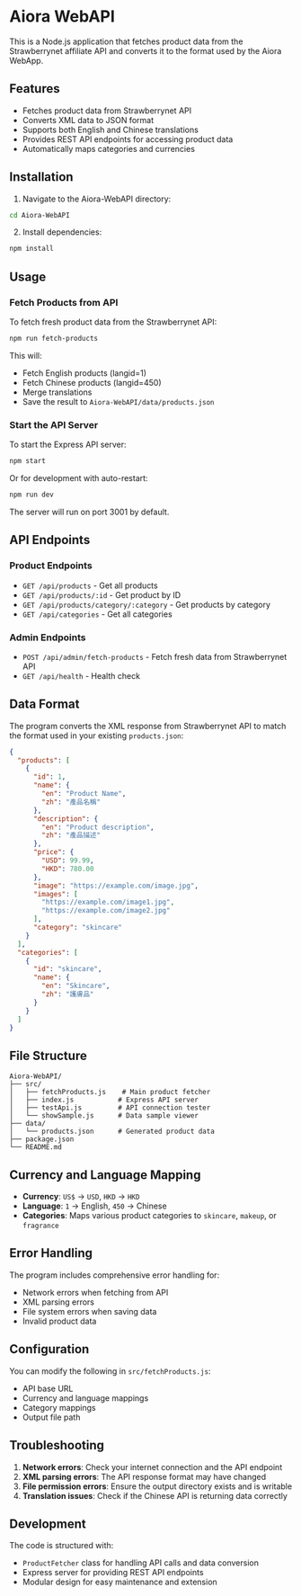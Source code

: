 # Aiora WebAPI

This is a Node.js application that fetches product data from the Strawberrynet affiliate API and converts it to the format used by the Aiora WebApp.

## Features

- Fetches product data from Strawberrynet API
- Converts XML data to JSON format
- Supports both English and Chinese translations
- Provides REST API endpoints for accessing product data
- Automatically maps categories and currencies

## Installation

1. Navigate to the Aiora-WebAPI directory:
```bash
cd Aiora-WebAPI
```

2. Install dependencies:
```bash
npm install
```

## Usage

### Fetch Products from API

To fetch fresh product data from the Strawberrynet API:

```bash
npm run fetch-products
```

This will:
- Fetch English products (langid=1)
- Fetch Chinese products (langid=450)
- Merge translations
- Save the result to `Aiora-WebAPI/data/products.json`

### Start the API Server

To start the Express API server:

```bash
npm start
```

Or for development with auto-restart:

```bash
npm run dev
```

The server will run on port 3001 by default.

## API Endpoints

### Product Endpoints

- `GET /api/products` - Get all products
- `GET /api/products/:id` - Get product by ID
- `GET /api/products/category/:category` - Get products by category
- `GET /api/categories` - Get all categories

### Admin Endpoints

- `POST /api/admin/fetch-products` - Fetch fresh data from Strawberrynet API
- `GET /api/health` - Health check

## Data Format

The program converts the XML response from Strawberrynet API to match the format used in your existing `products.json`:

```json
{
  "products": [
    {
      "id": 1,
      "name": {
        "en": "Product Name",
        "zh": "產品名稱"
      },
      "description": {
        "en": "Product description",
        "zh": "產品描述"
      },
      "price": {
        "USD": 99.99,
        "HKD": 780.00
      },
      "image": "https://example.com/image.jpg",
      "images": [
        "https://example.com/image1.jpg",
        "https://example.com/image2.jpg"
      ],
      "category": "skincare"
    }
  ],
  "categories": [
    {
      "id": "skincare",
      "name": {
        "en": "Skincare",
        "zh": "護膚品"
      }
    }
  ]
}
```

## File Structure

```
Aiora-WebAPI/
├── src/
│   ├── fetchProducts.js    # Main product fetcher
│   ├── index.js           # Express API server
│   ├── testApi.js         # API connection tester
│   └── showSample.js      # Data sample viewer
├── data/
│   └── products.json      # Generated product data
├── package.json
└── README.md
```

## Currency and Language Mapping

- **Currency**: `US$` → `USD`, `HKD` → `HKD`
- **Language**: `1` → English, `450` → Chinese
- **Categories**: Maps various product categories to `skincare`, `makeup`, or `fragrance`

## Error Handling

The program includes comprehensive error handling for:
- Network errors when fetching from API
- XML parsing errors
- File system errors when saving data
- Invalid product data

## Configuration

You can modify the following in `src/fetchProducts.js`:

- API base URL
- Currency and language mappings
- Category mappings
- Output file path

## Troubleshooting

1. **Network errors**: Check your internet connection and the API endpoint
2. **XML parsing errors**: The API response format may have changed
3. **File permission errors**: Ensure the output directory exists and is writable
4. **Translation issues**: Check if the Chinese API is returning data correctly

## Development

The code is structured with:
- `ProductFetcher` class for handling API calls and data conversion
- Express server for providing REST API endpoints
- Modular design for easy maintenance and extension 
